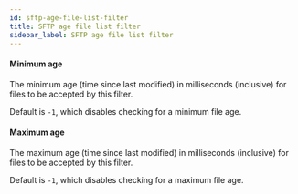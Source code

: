 ```yaml
---
id: sftp-age-file-list-filter
title: SFTP age file list filter
sidebar_label: SFTP age file list filter
---
```

#### Minimum age
The minimum age (time since last modified) in milliseconds (inclusive) for files to be accepted by this filter.

Default is <code>-1</code>, which disables checking for a minimum file age.

#### Maximum age
The maximum age (time since last modified) in milliseconds (inclusive) for files to be accepted by this filter.

Default is <code>-1</code>, which disables checking for a maximum file age.

